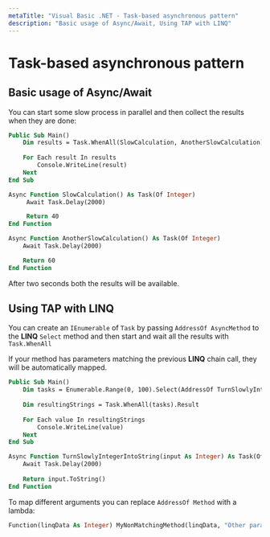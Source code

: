 ```yaml
---
metaTitle: "Visual Basic .NET - Task-based asynchronous pattern"
description: "Basic usage of Async/Await, Using TAP with LINQ"
---
```


# Task-based asynchronous pattern



## Basic usage of Async/Await


You can start some slow process in parallel and then collect the results when they are done:

```vb
Public Sub Main()
    Dim results = Task.WhenAll(SlowCalculation, AnotherSlowCalculation).Result
    
    For Each result In results
        Console.WriteLine(result)
    Next
End Sub

Async Function SlowCalculation() As Task(Of Integer)
     Await Task.Delay(2000)

     Return 40
End Function

Async Function AnotherSlowCalculation() As Task(Of Integer)
    Await Task.Delay(2000)

    Return 60
End Function

```

After two seconds both the results will be available.



## Using TAP with LINQ


You can create an `IEnumerable` of `Task` by passing `AddressOf AsyncMethod` to the **LINQ** `Select` method and then start and wait all the results with `Task.WhenAll`

If your method has parameters matching the previous **LINQ** chain call, they will be automatically mapped.

```vb
Public Sub Main()
    Dim tasks = Enumerable.Range(0, 100).Select(AddressOf TurnSlowlyIntegerIntoString)
        
    Dim resultingStrings = Task.WhenAll(tasks).Result
    
    For Each value In resultingStrings
        Console.WriteLine(value)
    Next 
End Sub

Async Function TurnSlowlyIntegerIntoString(input As Integer) As Task(Of String)
    Await Task.Delay(2000)
    
    Return input.ToString()
End Function

```

To map different arguments you can replace `AddressOf Method` with a lambda:

```vb
Function(linqData As Integer) MyNonMatchingMethod(linqData, "Other parameter")

```

